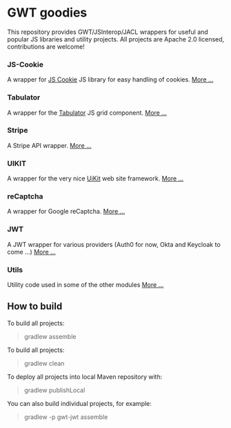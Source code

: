 GWT goodies
================
This repository provides GWT/JSInterop/JACL  wrappers for useful and popular JS libraries and utility projects. 
All projects are Apache 2.0 licensed, contributions are welcome!

### JS-Cookie
A wrapper for [JS Cookie](github.com/js-cookie) JS library for easy handling of cookies.
[More ...](gwt-cookies/README.md) 

### Tabulator
A wrapper for the [Tabulator](tabulator.info) JS grid component.
[More ...](gwt-tabulator/README.md)

### Stripe
A Stripe API wrapper.
[More ...](gwt-stripe/README.md)

### UIKIT
A wrapper for the very nice [UiKit](https://getuikit.com/) web site framework.
[More ...](gwt-uikit/README.md)

### reCaptcha
A wrapper for Google reCaptcha.
[More ...](gwt-recaptcha/README.md)

### JWT
A JWT wrapper for various providers (Auth0 for now, Okta and Keycloak to come ...)
[More ...](gwt-jwt/README.md)

### Utils
Utility code used in some of the other modules
[More ...](gwt-utils/README.md)


## How to build

To build all projects:
> gradlew assemble

To build all projects:
> gradlew clean

To deploy all projects into local Maven repository with:
> gradlew publishLocal

You can also build individual projects, for example:
> gradlew -p gwt-jwt assemble
